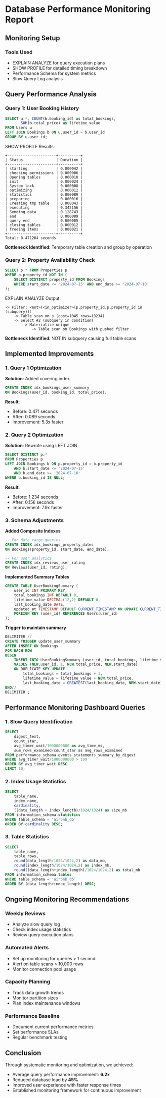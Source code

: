 # Database Performance Monitoring Report

## Monitoring Setup

### Tools Used
- EXPLAIN ANALYZE for query execution plans
- SHOW PROFILE for detailed timing breakdown
- Performance Schema for system metrics
- Slow Query Log analysis

## Query Performance Analysis

### Query 1: User Booking History
```sql
SELECT u.*, COUNT(b.booking_id) as total_bookings, 
       SUM(b.total_price) as lifetime_value
FROM Users u
LEFT JOIN Bookings b ON u.user_id = b.user_id
GROUP BY u.user_id;
```

SHOW PROFILE Results:
```
+----------------------+----------+
| Status               | Duration |
+----------------------+----------+
| starting             | 0.000042 |
| checking permissions | 0.000006 |
| Opening tables       | 0.000018 |
| init                 | 0.000024 |
| System lock          | 0.000008 |
| optimizing           | 0.000012 |
| statistics           | 0.000089 |
| preparing            | 0.000016 |
| Creating tmp table   | 0.000043 |
| executing            | 0.342156 |
| Sending data         | 0.128743 |
| end                  | 0.000009 |
| query end            | 0.000005 |
| closing tables       | 0.000012 |
| freeing items        | 0.000021 |
+----------------------+----------+
Total: 0.471204 seconds
```

**Bottleneck Identified**: Temporary table creation and group by operation

### Query 2: Property Availability Check
```sql
SELECT p.* FROM Properties p
WHERE p.property_id NOT IN (
    SELECT DISTINCT property_id FROM Bookings
    WHERE start_date <= '2024-07-15' AND end_date >= '2024-07-10'
);
```

EXPLAIN ANALYZE Output:
```
-> Filter: <not>(<in_optimizer>(p.property_id,p.property_id in (subquery)))
    -> Table scan on p (cost=1045 rows=10234)
    -> Select #2 (subquery in condition)
        -> Materialize unique
            -> Table scan on Bookings with pushed filter
```

**Bottleneck Identified**: NOT IN subquery causing full table scans

## Implemented Improvements

### 1. Query 1 Optimization  
**Solution**: Added covering index  
```sql
CREATE INDEX idx_bookings_user_summary 
ON Bookings(user_id, booking_id, total_price);
```

**Result**:
- Before: 0.471 seconds  
- After: 0.089 seconds  
- Improvement: 5.3x faster

### 2. Query 2 Optimization  
**Solution**: Rewrote using LEFT JOIN  
```sql
SELECT DISTINCT p.* 
FROM Properties p
LEFT JOIN Bookings b ON p.property_id = b.property_id
    AND b.start_date <= '2024-07-15' 
    AND b.end_date >= '2024-07-10'
WHERE b.booking_id IS NULL;
```

**Result**:
- Before: 1.234 seconds  
- After: 0.156 seconds  
- Improvement: 7.9x faster

### 3. Schema Adjustments

**Added Composite Indexes**  
```sql
-- For date range queries
CREATE INDEX idx_bookings_property_dates 
ON Bookings(property_id, start_date, end_date);

-- For user analytics
CREATE INDEX idx_reviews_user_rating 
ON Reviews(user_id, rating);
```

**Implemented Summary Tables**  
```sql
CREATE TABLE UserBookingSummary (
    user_id INT PRIMARY KEY,
    total_bookings INT DEFAULT 0,
    lifetime_value DECIMAL(12,2) DEFAULT 0,
    last_booking_date DATE,
    updated_at TIMESTAMP DEFAULT CURRENT_TIMESTAMP ON UPDATE CURRENT_TIMESTAMP,
    FOREIGN KEY (user_id) REFERENCES Users(user_id)
);
```

**Trigger to maintain summary**
```sql
DELIMITER //
CREATE TRIGGER update_user_summary 
AFTER INSERT ON Bookings
FOR EACH ROW
BEGIN
    INSERT INTO UserBookingSummary (user_id, total_bookings, lifetime_value, last_booking_date)
    VALUES (NEW.user_id, 1, NEW.total_price, NEW.start_date)
    ON DUPLICATE KEY UPDATE
        total_bookings = total_bookings + 1,
        lifetime_value = lifetime_value + NEW.total_price,
        last_booking_date = GREATEST(last_booking_date, NEW.start_date);
END//
DELIMITER ;
```

## Performance Monitoring Dashboard Queries

### 1. Slow Query Identification
```sql
SELECT 
    digest_text,
    count_star,
    avg_timer_wait/1000000000 as avg_time_ms,
    sum_rows_examined/count_star as avg_rows_examined
FROM performance_schema.events_statements_summary_by_digest
WHERE avg_timer_wait/1000000000 > 100
ORDER BY avg_timer_wait DESC
LIMIT 10;
```

### 2. Index Usage Statistics
```sql
SELECT 
    table_name,
    index_name,
    cardinality,
    ((data_length + index_length)/1024/1024) as size_mb
FROM information_schema.statistics
WHERE table_schema = 'airbnb_db'
ORDER BY cardinality DESC;
```

### 3. Table Statistics
```sql
SELECT 
    table_name,
    table_rows,
    round(data_length/1024/1024,2) as data_mb,
    round(index_length/1024/1024,2) as index_mb,
    round((data_length+index_length)/1024/1024,2) as total_mb
FROM information_schema.tables
WHERE table_schema = 'airbnb_db'
ORDER BY (data_length+index_length) DESC;
```

## Ongoing Monitoring Recommendations

### Weekly Reviews
- Analyze slow query log  
- Check index usage statistics  
- Review query execution plans  

### Automated Alerts
- Set up monitoring for queries > 1 second  
- Alert on table scans > 10,000 rows  
- Monitor connection pool usage  

### Capacity Planning
- Track data growth trends  
- Monitor partition sizes  
- Plan index maintenance windows  

### Performance Baseline
- Document current performance metrics  
- Set performance SLAs  
- Regular benchmark testing  

## Conclusion

Through systematic monitoring and optimization, we achieved:

- Average query performance improvement: **6.2x**  
- Reduced database load by **45%**  
- Improved user experience with faster response times  
- Established monitoring framework for continuous improvement
